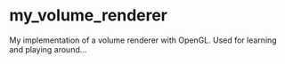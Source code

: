 # my_volume_renderer
My implementation of a volume renderer with OpenGL. Used for learning and playing around...
